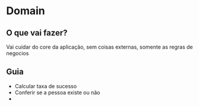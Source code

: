 # Domain

## O que vai fazer?

Vai cuidar do core da aplicação, sem coisas externas, somente as regras de negocios

## Guia

- Calcular taxa de sucesso
- Conferir se a pessoa existe ou não
- 